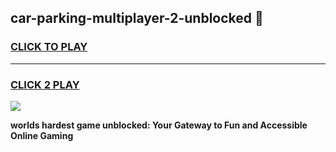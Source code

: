 
## car-parking-multiplayer-2-unblocked 👋
<h3>
<a href="https://premium.freeplayer.one?title=car-parking-multiplayer-2-unblocked&ref=14F">CLICK TO PLAY</a></h3>
<hr>

<h3>
<a href="https://premium.freeplayer.one?title=car-parking-multiplayer-2-unblocked&ref=14F">CLICK 2 PLAY</a>
  
</h3>

<a href="https://premium.freeplayer.one?title=car-parking-multiplayer-2-unblocked&ref=12F/"><img src="https://clearcache.store/games.png"></a>


**worlds hardest game unblocked: Your Gateway to Fun and Accessible Online Gaming**
